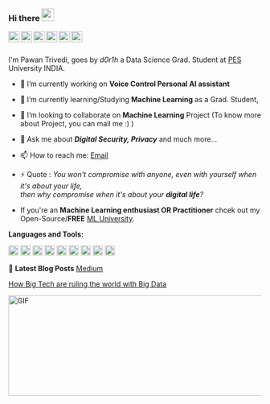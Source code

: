 ### Hi there <img src="https://media.giphy.com/media/hvRJCLFzcasrR4ia7z/giphy.gif" width="25px">

<!-- LinkedIn-->
<a href="https://www.linkedin.com/in/d0r1h/">
  <img align="left" alt="Pawan Trivedi" width="22px" src="https://cdn.jsdelivr.net/npm/simple-icons@v3/icons/linkedin.svg" />
</a>
<!--Hackerrank-->
<a href="https://www.hackerrank.com/d0r1h">
  <img align="left" alt="Pawan Trivedi" width="22px" src="https://cdn.jsdelivr.net/npm/simple-icons@3.6.1/icons/hackerrank.svg" />
</a>
<!--Kaggle-->
<a href="https://www.kaggle.com/undersc0re">
  <img align="left" alt="Pawan Trivedi" width="22px" src="https://cdn.jsdelivr.net/npm/simple-icons@3.6.1/icons/kaggle.svg" />
</a>
<!--Medium-->
<a href="https://medium.com/@d0r1h">
  <img align="left" alt="Pawan Trivedi" width="22px" src="https://cdn.jsdelivr.net/npm/simple-icons@3.6.1/icons/medium.svg" />
</a>
<!--Quora
<a href="https://medium.com/@d0r1hh">
  <img align="left" alt="Pawan Trivedi" width="22px" src="https://cdn.jsdelivr.net/npm/simple-icons@3.6.1/icons/quora.svg" />
</a>
-->
<!-- Twitter -->
<a href="https://twitter.com/d0r1h">
  <img align="left" alt="Pawan Trivedi | Twitter" width="22px" src="https://cdn.jsdelivr.net/npm/simple-icons@v3/icons/twitter.svg" />
</a>
<!-- Whatsapp-->
<a href="https://api.whatsapp.com/send?phone=919454795824&text=&source=&data=&app_absent=">
  <img align="left" alt="Pawan Trivedi" width="22px" src="https://cdn.jsdelivr.net/npm/simple-icons@3.6.1/icons/whatsapp.svg" />
</a>

<br/><br/>

I'm Pawan Trivedi, goes by *d0r1h* a Data Science Grad. Student at [PES](https://www.pes.edu) University INDIA. 
    
- 🔭 I’m currently working on **Voice Control Personal AI assistant**
- 🌱 I’m currently learning/Studying **Machine Learning** as a Grad. Student, 
- 👯 I’m looking to collaborate on **Machine Learning** Project (To know more about Project, you can mail me :) )
- 💬 Ask me about ***Digital Security, Privacy*** and much more... 
- 📫 How to reach me: [Email](mailto:59r@protonmail.com)
- ⚡ Quote : _You won't compromise with anyone, even with yourself when it's about your life,<br />
                then why compromise when it's about your **digital life**?_

- If you're an **Machine Learning enthusiast OR Practitioner** chcek out my Open-Source/**FREE** [ML University](https://d0r1h.github.io/ML-University/). 

**Languages and Tools:** 

<code><img height="20" src="https://cdn.jsdelivr.net/npm/simple-icons@3.6.1/icons/python.svg"></code>
<code><img height="20" src="https://cdn.jsdelivr.net/npm/simple-icons@3.6.1/icons/docker.svg"></code>
<code><img height="20" src="https://cdn.jsdelivr.net/npm/simple-icons@3.6.1/icons/linux.svg"></code>
<code><img height="20" src="https://cdn.jsdelivr.net/npm/simple-icons@3.6.1/icons/ansible.js"></code>
<code><img height="20" src="https://cdn.jsdelivr.net/npm/simple-icons@3.6.1/icons/javascript.svg"></code>
<code><img height="20" src="https://cdn.jsdelivr.net/npm/simple-icons@3.6.1/icons/javascript.svg"></code>
<code><img height="20" src="https://cdn.jsdelivr.net/npm/simple-icons@3.6.1/icons/github.svg"></code>
<code><img height="20" src="https://www.flaticon.com/premium-icon/icons/svg/2980/2980591.svg"></code>
<code><img height="20" src="https://cdn.jsdelivr.net/npm/simple-icons@3.6.1/icons/flask.svg"></code>



📕 **Latest Blog Posts** [Medium](https://medium.com/@d0r1h)
<!-- BLOG-POST-LIST:START -->
[How Big Tech are ruling the world with Big Data](https://medium.com/@d0r1h/how-big-tech-are-ruling-the-world-with-big-data-60d0620a6ae0)

<!-- BLOG-POST-LIST:END -->


<img align="centre" alt="GIF" src="https://media.giphy.com/media/G3H3U0fsmRfUY/giphy.gif?raw=true" width="900" height="200" />                    

